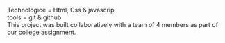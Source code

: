 Technologice  = Html, Css & javascrip
<br>
tools         =  git & github
<br>
This project was built collaboratively with a team of 4 members as part of our college assignment.
